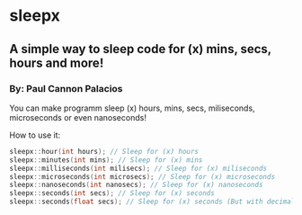 # sleepx
## A simple way to sleep code for (x) mins, secs, hours and more!
### By: Paul Cannon Palacios

You can make programm sleep (x) hours, mins, secs, miliseconds, microseconds or even nanoseconds!

How to use it:

```cpp
sleepx::hour(int hours); // Sleep for (x) hours
sleepx::minutes(int mins); // Sleep for (x) mins
sleepx::milliseconds(int milisecs); // Sleep for (x) miliseconds
sleepx::microseconds(int microsecs); // Sleep for (x) microseconds
sleepx::nanoseconds(int nanosecs); // Sleep for (x) nanoseconds
sleepx::seconds(int secs); // Sleep for (x) seconds
sleepx::seconds(float secs); // Sleep for (x) seconds (But with decimal point)
```
